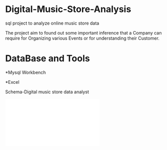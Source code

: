# Digital-Music-Store-Analysis
sql project to analyze online music store data

The project aim to found out some important inference that a Company can require for Organizing various Events or for understanding their Customer.

# DataBase and Tools

*Mysql Workbench

*Excel

Schema-Digital music store data analyst

![musicdatabaseschema](file:///C:/Users/Lakshmi%20Pathy/Desktop/Music%20database%20schema.pdf)
